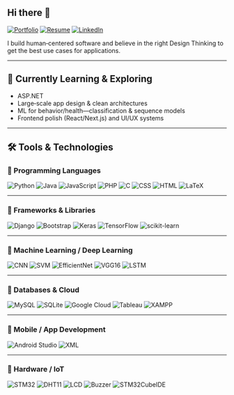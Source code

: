 ## Hi there 👋

<!--
**A-lii/A-lii** is a ✨ _special_ ✨ repository because its `README.md` (this file) appears on your GitHub profile.

- 🔭 I’m currently working on **a portfolio website for an environmentalist**, blending design with storytelling.  
- 🌱 I’m currently learning **ASP.NET** to strengthen my backend development skills.  
- 👯 I’m looking to collaborate on **projects that create meaningful, real-world impact**.  
- 🤔 I’m seeking guidance on building **robust backend applications** for practical use cases.  
- ⚡ Fun fact: I’m a unique mix of **logic, imagination, and empathy** — traits that shape both my code and creativity.  

-->
[![Portfolio](https://img.shields.io/badge/Portfolio-000?style=for-the-badge&logo=firefox&logoColor=white)](#)
[![Resume](https://img.shields.io/badge/Resume-PDF-red?style=for-the-badge&logo=adobeacrobatreader&logoColor=white)](https://a-lii.github.io/Resume.pdf)
[![LinkedIn](https://img.shields.io/badge/LinkedIn-0A66C2?style=for-the-badge&logo=linkedin&logoColor=white)](Linkedin.com/in/ali-maysha)

I build human‑centered software and believe in the right Design Thinking to get the best use cases for applications. 

--- 

## 🌱 Currently Learning & Exploring
- ASP.NET 
- Large‑scale app design & clean architectures
- ML for behavior/health—classification & sequence models
- Frontend polish (React/Next.js) and UI/UX systems

---

## 🛠️ Tools & Technologies

### 🔹 Programming Languages
![Python](https://img.shields.io/badge/Python-3776AB?style=for-the-badge&logo=python&logoColor=white)
![Java](https://img.shields.io/badge/Java-ED8B00?style=for-the-badge&logo=openjdk&logoColor=white)
![JavaScript](https://img.shields.io/badge/JavaScript-F7DF1E?style=for-the-badge&logo=javascript&logoColor=black)
![PHP](https://img.shields.io/badge/PHP-777BB4?style=for-the-badge&logo=php&logoColor=white)
![C](https://img.shields.io/badge/C-00599C?style=for-the-badge&logo=c&logoColor=white)
![CSS](https://img.shields.io/badge/CSS-1572B6?style=for-the-badge&logo=css3&logoColor=white)
![HTML](https://img.shields.io/badge/HTML-E34F26?style=for-the-badge&logo=html5&logoColor=white)
![LaTeX](https://img.shields.io/badge/LaTeX-008080?style=for-the-badge&logo=latex&logoColor=white)

---

### 🔹 Frameworks & Libraries
![Django](https://img.shields.io/badge/Django-092E20?style=for-the-badge&logo=django&logoColor=white)
![Bootstrap](https://img.shields.io/badge/Bootstrap-7952B3?style=for-the-badge&logo=bootstrap&logoColor=white)
![Keras](https://img.shields.io/badge/Keras-D00000?style=for-the-badge&logo=keras&logoColor=white)
![TensorFlow](https://img.shields.io/badge/TensorFlow-FF6F00?style=for-the-badge&logo=tensorflow&logoColor=white)
![scikit-learn](https://img.shields.io/badge/scikit--learn-F7931E?style=for-the-badge&logo=scikitlearn&logoColor=white)

---

### 🔹 Machine Learning / Deep Learning
![CNN](https://img.shields.io/badge/CNN-FF6F00?style=for-the-badge&logo=tensorflow&logoColor=white)
![SVM](https://img.shields.io/badge/SVM-0078D7?style=for-the-badge&logo=code&logoColor=white)
![EfficientNet](https://img.shields.io/badge/EfficientNet-B7-6DB33F?style=for-the-badge&logo=tensorflow&logoColor=white)
![VGG16](https://img.shields.io/badge/VGG16-FF0000?style=for-the-badge&logo=keras&logoColor=white)
![LSTM](https://img.shields.io/badge/LSTM-00599C?style=for-the-badge&logo=keras&logoColor=white)

---

### 🔹 Databases & Cloud
![MySQL](https://img.shields.io/badge/MySQL-4479A1?style=for-the-badge&logo=mysql&logoColor=white)
![SQLite](https://img.shields.io/badge/SQLite-003B57?style=for-the-badge&logo=sqlite&logoColor=white)
![Google Cloud](https://img.shields.io/badge/Google%20Cloud-4285F4?style=for-the-badge&logo=googlecloud&logoColor=white)
![Tableau](https://img.shields.io/badge/Tableau-E97627?style=for-the-badge&logo=tableau&logoColor=white)
![XAMPP](https://img.shields.io/badge/XAMPP-FB7A24?style=for-the-badge&logo=xampp&logoColor=white)

---

### 🔹 Mobile / App Development
![Android Studio](https://img.shields.io/badge/Android%20Studio-3DDC84?style=for-the-badge&logo=androidstudio&logoColor=white)
![XML](https://img.shields.io/badge/XML-FF6600?style=for-the-badge&logo=xml&logoColor=white)

---

### 🔹 Hardware / IoT
![STM32](https://img.shields.io/badge/STM32-03234B?style=for-the-badge&logo=stmicroelectronics&logoColor=white)
![DHT11](https://img.shields.io/badge/DHT11%20Sensor-00A8E8?style=for-the-badge&logo=sensors&logoColor=white)
![LCD](https://img.shields.io/badge/16x2%20LCD-228B22?style=for-the-badge&logo=arduino&logoColor=white)
![Buzzer](https://img.shields.io/badge/Buzzer-FF4500?style=for-the-badge&logo=raspberrypi&logoColor=white)
![STM32CubeIDE](https://img.shields.io/badge/STM32CubeIDE-0066CC?style=for-the-badge&logo=stmicroelectronics&logoColor=white)
